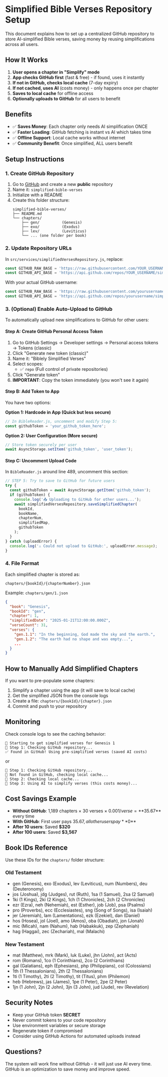 # Simplified Bible Verses Repository Setup

This document explains how to set up a centralized GitHub repository to store AI-simplified Bible verses, saving money by reusing simplifications across all users.

## How It Works

1. **User opens a chapter in "Simplify" mode**
2. **App checks GitHub first** (fast & free) - if found, uses it instantly
3. **If not in GitHub, checks local cache** (7-day expiry)
4. **If not cached, uses AI** (costs money) - only happens once per chapter
5. **Saves to local cache** for offline access
6. **Optionally uploads to GitHub** for all users to benefit

## Benefits

- ✅ **Saves Money**: Each chapter only needs AI simplification ONCE
- ✅ **Faster Loading**: GitHub fetching is instant vs AI which takes time
- ✅ **Offline Support**: Local cache works without internet
- ✅ **Community Benefit**: Once simplified, ALL users benefit

## Setup Instructions

### 1. Create GitHub Repository

1. Go to [GitHub](https://github.com) and create a new **public** repository
2. Name it: `simplified-bible-verses`
3. Initialize with a README
4. Create this folder structure:
   ```
   simplified-bible-verses/
   ├── README.md
   └── chapters/
       ├── gen/          (Genesis)
       ├── exo/          (Exodus)
       ├── lev/          (Leviticus)
       └── ... (one folder per book)
   ```

### 2. Update Repository URLs

In `src/services/simplifiedVersesRepository.js`, replace:

```javascript
const GITHUB_RAW_BASE = 'https://raw.githubusercontent.com/YOUR_USERNAME/simplified-bible-verses/main';
const GITHUB_API_BASE = 'https://api.github.com/repos/YOUR_USERNAME/simplified-bible-verses';
```

With your actual GitHub username:

```javascript
const GITHUB_RAW_BASE = 'https://raw.githubusercontent.com/yourusername/simplified-bible-verses/main';
const GITHUB_API_BASE = 'https://api.github.com/repos/yourusername/simplified-bible-verses';
```

### 3. (Optional) Enable Auto-Upload to GitHub

To automatically upload new simplifications to GitHub for other users:

#### Step A: Create GitHub Personal Access Token

1. Go to GitHub Settings → Developer settings → Personal access tokens → Tokens (classic)
2. Click "Generate new token (classic)"
3. Name it: "Biblely Simplified Verses"
4. Select scopes:
   - ✅ `repo` (Full control of private repositories)
5. Click "Generate token"
6. **IMPORTANT**: Copy the token immediately (you won't see it again)

#### Step B: Add Token to App

You have two options:

**Option 1: Hardcode in App (Quick but less secure)**
```javascript
// In BibleReader.js, uncomment and modify Step 5:
const githubToken = 'your_github_token_here';
```

**Option 2: User Configuration (More secure)**
```javascript
// Store token securely per user
await AsyncStorage.setItem('github_token', 'user_token');
```

#### Step C: Uncomment Upload Code

In `BibleReader.js` around line 489, uncomment this section:

```javascript
// STEP 5: Try to save to GitHub for future users
try {
  const githubToken = await AsyncStorage.getItem('github_token');
  if (githubToken) {
    console.log('📤 Uploading to GitHub for other users...');
    await simplifiedVersesRepository.saveSimplifiedChapter(
      bookId,
      bookName,
      chapterNum,
      simplifiedMap,
      githubToken
    );
  }
} catch (uploadError) {
  console.log('⚠️ Could not upload to GitHub:', uploadError.message);
}
```

### 4. File Format

Each simplified chapter is stored as:
```
chapters/{bookId}/{chapterNumber}.json
```

Example: `chapters/gen/1.json`

```json
{
  "book": "Genesis",
  "bookId": "gen",
  "chapter": 1,
  "simplifiedDate": "2025-01-21T12:00:00.000Z",
  "verseCount": 31,
  "verses": {
    "gen.1.1": "In the beginning, God made the sky and the earth.",
    "gen.1.2": "The earth had no shape and was empty...",
    ...
  }
}
```

## How to Manually Add Simplified Chapters

If you want to pre-populate some chapters:

1. Simplify a chapter using the app (it will save to local cache)
2. Get the simplified JSON from the console logs
3. Create a file: `chapters/{bookId}/{chapter}.json`
4. Commit and push to your repository

## Monitoring

Check console logs to see the caching behavior:

```
🤖 Starting to get simplified verses for Genesis 1
📡 Step 1: Checking GitHub repository...
✅ Found in GitHub! Using pre-simplified verses (saved AI costs)
```

or

```
📡 Step 1: Checking GitHub repository...
📝 Not found in GitHub, checking local cache...
💾 Step 2: Checking local cache...
🤖 Step 3: Using AI to simplify verses (this costs money)...
```

## Cost Savings Example

- **Without GitHub**: 1,189 chapters × 30 verses × $0.001/verse = **$35.67** every time
- **With GitHub**: First user pays $35.67, all other users pay **$0**
- **After 10 users**: Saved **$320**
- **After 100 users**: Saved **$3,567**

## Book IDs Reference

Use these IDs for the `chapters/` folder structure:

### Old Testament
- gen (Genesis), exo (Exodus), lev (Leviticus), num (Numbers), deu (Deuteronomy)
- jos (Joshua), jdg (Judges), rut (Ruth), 1sa (1 Samuel), 2sa (2 Samuel)
- 1ki (1 Kings), 2ki (2 Kings), 1ch (1 Chronicles), 2ch (2 Chronicles)
- ezr (Ezra), neh (Nehemiah), est (Esther), job (Job), psa (Psalms)
- pro (Proverbs), ecc (Ecclesiastes), sng (Song of Songs), isa (Isaiah)
- jer (Jeremiah), lam (Lamentations), ezk (Ezekiel), dan (Daniel)
- hos (Hosea), jol (Joel), amo (Amos), oba (Obadiah), jon (Jonah)
- mic (Micah), nam (Nahum), hab (Habakkuk), zep (Zephaniah)
- hag (Haggai), zec (Zechariah), mal (Malachi)

### New Testament
- mat (Matthew), mrk (Mark), luk (Luke), jhn (John), act (Acts)
- rom (Romans), 1co (1 Corinthians), 2co (2 Corinthians)
- gal (Galatians), eph (Ephesians), php (Philippians), col (Colossians)
- 1th (1 Thessalonians), 2th (2 Thessalonians)
- 1ti (1 Timothy), 2ti (2 Timothy), tit (Titus), phm (Philemon)
- heb (Hebrews), jas (James), 1pe (1 Peter), 2pe (2 Peter)
- 1jn (1 John), 2jn (2 John), 3jn (3 John), jud (Jude), rev (Revelation)

## Security Notes

- Keep your GitHub token **SECRET**
- Never commit tokens to your code repository
- Use environment variables or secure storage
- Regenerate token if compromised
- Consider using GitHub Actions for automated uploads instead

## Questions?

The system will work fine without GitHub - it will just use AI every time. GitHub is an optimization to save money and improve speed.




